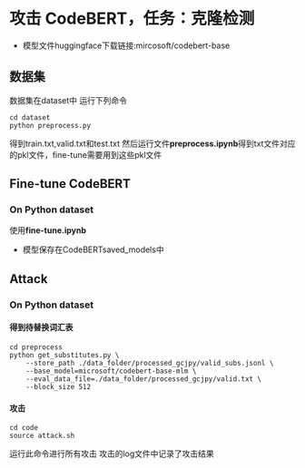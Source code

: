 # 攻击 CodeBERT，任务：克隆检测
* 模型文件huggingface下载链接:mircosoft/codebert-base

## 数据集
数据集在dataset中
运行下列命令
```shell
cd dataset
python preprocess.py
```
得到train.txt,valid.txt和test.txt
然后运行文件**preprocess.ipynb**得到txt文件对应的pkl文件，fine-tune需要用到这些pkl文件

## Fine-tune CodeBERT
### On Python dataset

使用**fine-tune.ipynb**
* 模型保存在CodeBERTsaved_models中

## Attack

### On Python dataset

#### 得到待替换词汇表
```
cd preprocess
python get_substitutes.py \
    --store_path ./data_folder/processed_gcjpy/valid_subs.jsonl \
    --base_model=microsoft/codebert-base-mlm \
    --eval_data_file=./data_folder/processed_gcjpy/valid.txt \
    --block_size 512
```

#### 攻击

```shell
cd code
source attack.sh
```
运行此命令进行所有攻击
攻击的log文件中记录了攻击结果

